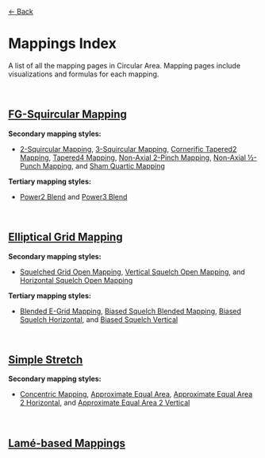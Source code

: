 [<- Back](https://github.com/Kuuuube/Circular_Area/blob/main/README.md)

# Mappings Index

A list of all the mapping pages in Circular Area. Mapping pages include visualizations and formulas for each mapping.

<br>

## [FG-Squircular Mapping](https://github.com/Kuuuube/Circular_Area/blob/main/wiki/mappings/fg_squircular_mapping.md)

**Secondary mapping styles:** 

- [2-Squircular Mapping](https://github.com/Kuuuube/Circular_Area/blob/main/wiki/mappings/2_squircular_mapping.md), [3-Squircular Mapping](https://github.com/Kuuuube/Circular_Area/blob/main/wiki/mappings/3_squircular_mapping.md), [Cornerific Tapered2 Mapping](https://github.com/Kuuuube/Circular_Area/blob/main/wiki/mappings/cornerific_tapered2_mapping.md), [Tapered4 Mapping](https://github.com/Kuuuube/Circular_Area/blob/main/wiki/mappings/tapered4_mapping.md), [Non-Axial 2-Pinch Mapping](https://github.com/Kuuuube/Circular_Area/blob/main/wiki/mappings/non_axial_2_pinch_mapping.md), [Non-Axial ½-Punch Mapping](https://github.com/Kuuuube/Circular_Area/blob/main/wiki/mappings/non_axial_half_punch_mapping.md), and [Sham Quartic Mapping](https://github.com/Kuuuube/Circular_Area/blob/main/wiki/mappings/sham_quartic_mapping.md)

**Tertiary mapping styles:** 

- [Power2 Blend](https://github.com/Kuuuube/Circular_Area/blob/main/wiki/mappings/power2_blend.md) and [Power3 Blend](https://github.com/Kuuuube/Circular_Area/blob/main/wiki/mappings/power3_blend.md)

<br>

## [Elliptical Grid Mapping](https://github.com/Kuuuube/Circular_Area/blob/main/wiki/mappings/elliptical_grid_mapping.md)

**Secondary mapping styles:** 

- [Squelched Grid Open Mapping](https://github.com/Kuuuube/Circular_Area/blob/main/wiki/mappings/squelched_grid_open_mapping.md), [Vertical Squelch Open Mapping](https://github.com/Kuuuube/Circular_Area/blob/main/wiki/mappings/vertical_squelch_open_mapping.md), and [Horizontal Squelch Open Mapping](https://github.com/Kuuuube/Circular_Area/blob/main/wiki/mappings/horizontal_squelch_open_mapping.md)

**Tertiary mapping styles:**

- [Blended E-Grid Mapping](https://github.com/Kuuuube/Circular_Area/blob/main/wiki/mappings/blended_e_grid_mapping.md), [Biased Squelch Blended Mapping](https://github.com/Kuuuube/Circular_Area/blob/main/wiki/mappings/biased_squelch_blended_mapping.md), [Biased Squelch Horizontal](https://github.com/Kuuuube/Circular_Area/blob/main/wiki/mappings/biased_squelch_horizontal.md), and [Biased Squelch Vertical](https://github.com/Kuuuube/Circular_Area/blob/main/wiki/mappings/biased_squelch_vertical.md)

<br>

## [Simple Stretch](https://github.com/Kuuuube/Circular_Area/blob/main/wiki/mappings/simple_stretch.md)

**Secondary mapping styles:** 

- [Concentric Mapping](https://github.com/Kuuuube/Circular_Area/blob/main/wiki/mappings/concentric_mapping.md), [Approximate Equal Area](https://github.com/Kuuuube/Circular_Area/blob/main/wiki/mappings/approximate_equal_area.md), [Approximate Equal Area 2 Horizontal](https://github.com/Kuuuube/Circular_Area/blob/main/wiki/mappings/approximate_equal_area_2_horizontal.md), and [Approximate Equal Area 2 Vertical](https://github.com/Kuuuube/Circular_Area/blob/main/wiki/mappings/approximate_equal_area_2_vertical.md)

<br>

## [Lamé-based Mappings](https://github.com/Kuuuube/Circular_Area/blob/main/wiki/mappings/lamé_based_mappings.md)